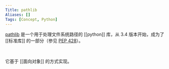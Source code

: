 ```yaml
---
Title: pathlib
Aliases: []
Tags: [Concept, Python]
---
```


[pathlib](https://docs.python.org/library/pathlib.html) 是一个用于处理文件系统路径的 [[python]] 库，从 3.4 版本开始，成为了 [[标准库]] 的一部分（参见 [PEP 428](https://www.python.org/dev/peps/pep-0428/)）。

<br>

它基于 [[面向对象]] 的方式实现。